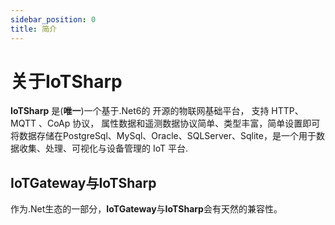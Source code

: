 ```yaml
---
sidebar_position: 0
title: 简介
---
```


# 关于IoTSharp

**IoTSharp** 是(**唯一**)一个基于.Net6的 开源的物联网基础平台， 支持 HTTP、MQTT 、CoAp 协议， 属性数据和遥测数据协议简单、类型丰富，简单设置即可将数据存储在PostgreSql、MySql、Oracle、SQLServer、Sqlite，是一个用于数据收集、处理、可视化与设备管理的 IoT 平台.

## IoTGateway与IoTSharp
作为.Net生态的一部分，**IoTGateway**与**IoTSharp**会有天然的兼容性。
